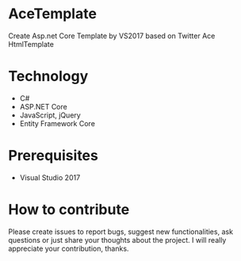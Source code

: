 # AceTemplate
Create Asp.net Core Template by VS2017 based on Twitter Ace HtmlTemplate
# Technology
- C#
- ASP.NET Core
- JavaScript, jQuery
- Entity Framework Core
# Prerequisites
- Visual Studio 2017
# How to contribute

Please create issues to report bugs, suggest new functionalities, ask questions or just share your thoughts about the project. I will really appreciate your contribution, thanks.
